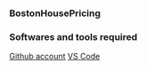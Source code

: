 ### BostonHousePricing


### Softwares and tools required
[Github account](https://hithub.com)
[VS Code](https://code.visualstudio.com/)